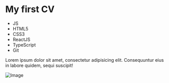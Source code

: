 # My first CV

+ JS
+ HTML5
+ CSS3
+ ReactJS
+ TypeScript
+ Git

Lorem ipsum dolor sit amet, consectetur adipisicing elit. Consequuntur eius in labore quidem, sequi suscipit! 

![Image](https://cdn.pixabay.com/photo/2015/07/08/07/41/tree-835455_640.jpg "Подпись")
